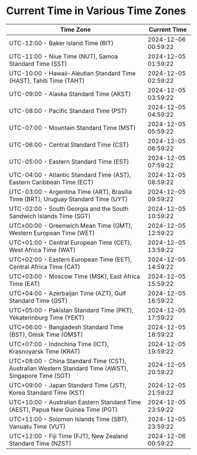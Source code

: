 # Current Time in Various Time Zones

| Time Zone | Current Time |
|-----------|--------------|
| UTC-12:00 - Baker Island Time (BIT) | 2024-12-06 00:59:22 |
| UTC-11:00 - Niue Time (NUT), Samoa Standard Time (SST) | 2024-12-05 01:59:22 |
| UTC-10:00 - Hawaii-Aleutian Standard Time (HAST), Tahiti Time (TAHT) | 2024-12-05 02:59:22 |
| UTC-09:00 - Alaska Standard Time (AKST) | 2024-12-05 03:59:22 |
| UTC-08:00 - Pacific Standard Time (PST) | 2024-12-05 04:59:22 |
| UTC-07:00 - Mountain Standard Time (MST) | 2024-12-05 05:59:22 |
| UTC-06:00 - Central Standard Time (CST) | 2024-12-05 06:59:22 |
| UTC-05:00 - Eastern Standard Time (EST) | 2024-12-05 07:59:22 |
| UTC-04:00 - Atlantic Standard Time (AST), Eastern Caribbean Time (ECT) | 2024-12-05 08:59:22 |
| UTC-03:00 - Argentina Time (ART), Brasília Time (BRT), Uruguay Standard Time (UYT) | 2024-12-05 09:59:22 |
| UTC-02:00 - South Georgia and the South Sandwich Islands Time (SGT) | 2024-12-05 10:59:22 |
| UTC±00:00 - Greenwich Mean Time (GMT), Western European Time (WET) | 2024-12-05 12:59:22 |
| UTC+01:00 - Central European Time (CET), West Africa Time (WAT) | 2024-12-05 13:59:22 |
| UTC+02:00 - Eastern European Time (EET), Central Africa Time (CAT) | 2024-12-05 14:59:22 |
| UTC+03:00 - Moscow Time (MSK), East Africa Time (EAT) | 2024-12-05 15:59:22 |
| UTC+04:00 - Azerbaijan Time (AZT), Gulf Standard Time (GST) | 2024-12-05 16:59:22 |
| UTC+05:00 - Pakistan Standard Time (PKT), Yekaterinburg Time (YEKT) | 2024-12-05 17:59:22 |
| UTC+06:00 - Bangladesh Standard Time (BST), Omsk Time (OMST) | 2024-12-05 18:59:22 |
| UTC+07:00 - Indochina Time (ICT), Krasnoyarsk Time (KRAT) | 2024-12-05 19:59:22 |
| UTC+08:00 - China Standard Time (CST), Australian Western Standard Time (AWST), Singapore Time (SGT) | 2024-12-05 20:59:22 |
| UTC+09:00 - Japan Standard Time (JST), Korea Standard Time (KST) | 2024-12-05 21:59:22 |
| UTC+10:00 - Australian Eastern Standard Time (AEST), Papua New Guinea Time (PGT) | 2024-12-05 23:59:22 |
| UTC+11:00 - Solomon Islands Time (SBT), Vanuatu Time (VUT) | 2024-12-05 23:59:22 |
| UTC+12:00 - Fiji Time (FJT), New Zealand Standard Time (NZST) | 2024-12-06 00:59:22 |
